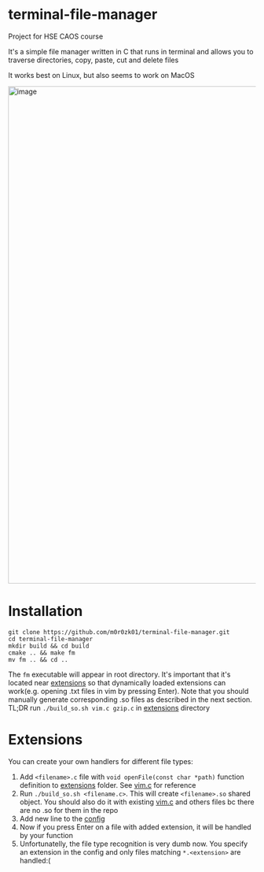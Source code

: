 # terminal-file-manager

Project for HSE CAOS course

It's a simple file manager written in C that runs in terminal and allows you to traverse directories, copy, paste, cut and delete files

It works best on Linux, but also seems to work on MacOS

<img width="1010" alt="image" src="https://user-images.githubusercontent.com/47718803/222934383-69abd297-0060-424d-b1c5-3e040ca918e9.png">

# Installation

```
git clone https://github.com/m0r0zk01/terminal-file-manager.git
cd terminal-file-manager
mkdir build && cd build
cmake .. && make fm
mv fm .. && cd ..
```

The `fm` executable will appear in root directory. It's important that it's located near [extensions](./extensions) so that dynamically loaded extensions can work(e.g. opening .txt files in vim by pressing Enter). Note that you should manually generate corresponding .so files as described in the next section. TL;DR run `./build_so.sh vim.c gzip.c` in [extensions](./extensions) directory

# Extensions

You can create your own handlers for different file types:
1. Add `<filename>.c` file with `void openFile(const char *path)` function definition to [extensions](./extensions) folder. See [vim.c](./extensions/vim.c) for reference
2. Run `./build_so.sh <filename.c>`. This will create `<filename>.so` shared object. You should also do it with existing [vim.c](./extensions/vim.c) and others files bc there are no .so for them in the repo
3. Add new line to the [config](./extensions/config.txt)
4. Now if you press Enter on a file with added extension, it will be handled by your function
5. Unfortunatelly, the file type recognition is very dumb now. You specify an extension in the config and only files matching `*.<extension>` are handled:(
